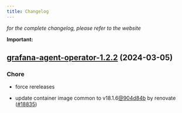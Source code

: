 ```yaml
---
title: Changelog
---
```



*for the complete changelog, please refer to the website*

**Important:**


## [grafana-agent-operator-1.2.2](https://github.com/truecharts/charts/compare/grafana-agent-operator-1.2.0...grafana-agent-operator-1.2.2) (2024-03-05)

### Chore



- force rereleases

- update container image common to v18.1.6[@904d84b](https://github.com/904d84b) by renovate ([#18835](https://github.com/truecharts/charts/issues/18835))